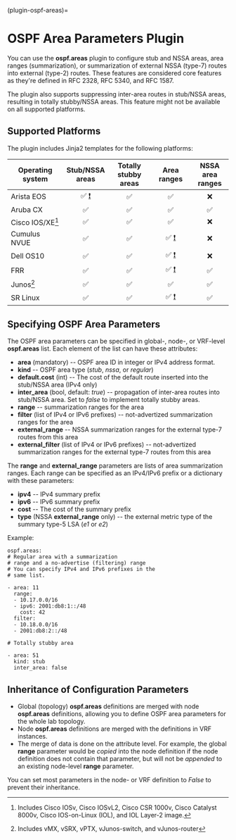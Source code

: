 (plugin-ospf-areas)=
# OSPF Area Parameters Plugin

You can use the **ospf.areas** plugin to configure stub and NSSA areas, area ranges (summarization), or summarization of external NSSA (type-7) routes into external (type-2) routes. These features are considered core features as they're defined in RFC 2328, RFC 5340, and RFC 1587.

The plugin also supports suppressing inter-area routes in stub/NSSA areas, resulting in totally stubby/NSSA areas. This feature might not be available on all supported platforms.

## Supported Platforms

The plugin includes Jinja2 templates for the following platforms:

| Operating system    | Stub/NSSA<br>areas | Totally<br>stubby areas | Area ranges | NSSA area<br>ranges |
|--------------|:-:|:-:|:-:|:-:|
| Arista EOS   |✅ [❗](caveats-eos) |✅|✅| ❌ |
| Aruba CX     |✅|✅|✅|✅|
| Cisco IOS/XE[^18v] |✅|✅|✅| ❌ |
| Cumulus NVUE |✅|✅|✅ [❗](caveats-cumulus-nvue) | ❌ |
| Dell OS10    |✅|✅|✅ [❗](caveats-os10) | ❌ |
| FRR          |✅|✅|✅ [❗](caveats-frr) |✅|
| Junos[^Junos]|✅|✅|✅|✅|
| SR Linux     |✅|✅|✅ [❗](caveats-srlinux) |✅|

[^18v]: Includes Cisco IOSv, Cisco IOSvL2, Cisco CSR 1000v, Cisco Catalyst 8000v, Cisco IOS-on-Linux (IOL), and IOL Layer-2 image.

[^Junos]: Includes vMX, vSRX, vPTX, vJunos-switch, and vJunos-router

## Specifying OSPF Area Parameters

The OSPF area parameters can be specified in global-, node-, or VRF-level **ospf.areas** list. Each element of the list can have these attributes:

* **area** (mandatory) -- OSPF area ID in integer or IPv4 address format.
* **kind** -- OSPF area type (*stub*, *nssa*, or *regular*)
* **default.cost** (int) -- The cost of the default route inserted into the stub/NSSA area (IPv4 only)
* **inter_area** (bool, default: *true*) -- propagation of inter-area routes into stub/NSSA area. Set to *false* to implement totally stubby areas.
* **range** -- summarization ranges for the area
* **filter** (list of IPv4 or IPv6 prefixes) -- not-advertized summarization ranges for the area
* **external_range** -- NSSA summarization ranges for the external type-7 routes from this area
* **external_filter** (list of IPv4 or IPv6 prefixes) -- not-advertized summarization ranges for the external type-7 routes from this area

The **range** and **external_range** parameters are lists of area summarization ranges. Each range can be specified as an IPv4/IPv6 prefix or a dictionary with these parameters:

* **ipv4** -- IPv4 summary prefix
* **ipv6** -- IPv6 summary prefix
* **cost** -- The cost of the summary prefix
* **type** (NSSA **external_range** only) -- the external metric type of the summary type-5 LSA (*e1* or *e2*)

Example:

```
ospf.areas:
# Regular area with a summarization
# range and a no-advertise (filtering) range
# You can specify IPv4 and IPv6 prefixes in the
# same list.

- area: 11
  range:
  - 10.17.0.0/16
  - ipv6: 2001:db8:1::/48
    cost: 42
  filter:
  - 10.18.0.0/16
  - 2001:db8:2::/48

# Totally stubby area

- area: 51
  kind: stub
  inter_area: false
```

## Inheritance of Configuration Parameters

* Global (topology) **ospf.areas** definitions are merged with node **ospf.areas** definitions, allowing you to define OSPF area parameters for the whole lab topology.
* Node **ospf.areas** definitions are merged with the definitions in VRF instances.
* The merge of data is done on the attribute level. For example, the global **range** parameter would be *copied* into the node definition if the node definition does not contain that parameter, but will not be *appended* to an existing node-level **range** parameter.

You can set most parameters in the node- or VRF definition to *False* to prevent their inheritance.
